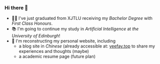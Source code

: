 ### Hi there 👋

- 👨‍🎓 I've just graduated from XJTLU receiving my *Bachelor Degree* with *First Class Honours*.
- 📚 I'm going to continue my study in *Artificial Intelligence* at *the University of Edinburgh*!
- 📝 I'm reconstructing my personal website, including
  - a blog site in *Chinese* (already accessible at: [yeefay.top](https://yeefay.top) to share my experiences and thoughts (maybe)
  - a academic resume page (future plan)

<!--
![Yifei's GitHub stats](https://github-readme-stats.vercel.app/api?username=Yifei20&hide=issues&count_private=true&show_icons=true)
-->
